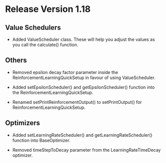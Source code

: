 # Release Version 1.18

## Value Schedulers

* Added ValueScheduler class. These will help you adjust the values as you call the calculate() function.

## Others

* Removed epsilon decay factor parameter inside the ReinforcementLearningQuickSetup in favour of using ValueScheduler. 

* Added setEpsilonScheduler() and getEpsilonScheduler() function into the ReinforcementLearningQuickSetup.

* Renamed setPrintReinforcementOutput() to setPrintOutput() for ReinforcementLearningQuickSetup.

## Optimizers

* Added setLearningRateScheduler() and getLearningRateScheduler() function into BaseOptimizer.

* Removed timeStepToDecay parameter from the LearningRateTimeDecay optimizer.